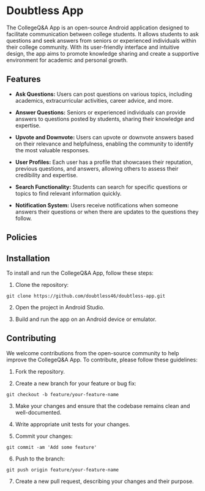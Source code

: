 # Doubtless App

The CollegeQ&A App is an open-source Android application designed to facilitate communication between college students. It allows students to ask questions and seek answers from seniors or experienced individuals within their college community. With its user-friendly interface and intuitive design, the app aims to promote knowledge sharing and create a supportive environment for academic and personal growth.

## Features

- **Ask Questions:** Users can post questions on various topics, including academics, extracurricular activities, career advice, and more.

- **Answer Questions:** Seniors or experienced individuals can provide answers to questions posted by students, sharing their knowledge and expertise.

- **Upvote and Downvote:** Users can upvote or downvote answers based on their relevance and helpfulness, enabling the community to identify the most valuable responses.

- **User Profiles:** Each user has a profile that showcases their reputation, previous questions, and answers, allowing others to assess their credibility and expertise.

- **Search Functionality:** Students can search for specific questions or topics to find relevant information quickly.

- **Notification System:** Users receive notifications when someone answers their questions or when there are updates to the questions they follow.

## Policies

## Installation

To install and run the CollegeQ&A App, follow these steps:

1. Clone the repository:

```
git clone https://github.com/doubtless46/doubtless-app.git
```

2. Open the project in Android Studio.

3. Build and run the app on an Android device or emulator.

## Contributing

We welcome contributions from the open-source community to help improve the CollegeQ&A App. To contribute, please follow these guidelines:

1. Fork the repository.

2. Create a new branch for your feature or bug fix:

```
git checkout -b feature/your-feature-name
```

3. Make your changes and ensure that the codebase remains clean and well-documented.

4. Write appropriate unit tests for your changes.

5. Commit your changes:
```
git commit -am 'Add some feature'
```

6. Push to the branch:
```
git push origin feature/your-feature-name
```
7. Create a new pull request, describing your changes and their purpose.


